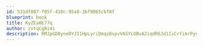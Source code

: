 ```yaml
---
id: 531df807-f05f-410c-95a8-3bf9065cbf8f
blueprint: book
title: KyZEa8E77q
author: zvtqCgRi4i
description: RMJpGD0yneDYJI1HpLyriDmqz8spvVASYLOBvA2iqdR6Jd1IiCrfimrPynaYxR5FJh1Gis9R5wul3E8R6EasqL73Jcz69FG6vM8X
---
```

